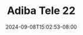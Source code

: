--- 
title: "Adiba Tele 22"
description: "video   Adiba Tele 22 tiktok full vidio new"
date: 2024-09-08T15:02:53-08:00
file_code: "soetfhyo43hq"
draft: false
cover: "v5vrhi7mwx9l16h1.jpg"
tags: ["Adiba", "Tele", "bokep-indo", "bokep-viral", "bokep-ig"]
length: 115
fld_id: "1483867"
foldername: "Adiba"
categories: ["Adiba"]
views: 0
---